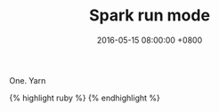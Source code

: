 ﻿---
layout: post
title: "Spark run mode"
date: 2016-05-15 08:00:00 +0800
categories: Ruby
---
One. Yarn

{% highlight ruby %}
{% endhighlight %}